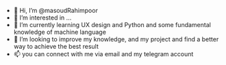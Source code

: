 - 👋 Hi, I’m @masoudRahimpoor
- 👀 I’m interested in ...
- 🌱 I’m currently learning UX design and Python and some fundamental knowledge of machine language
- 💞️ I’m looking to improve my knowledge, and my project and find a better way to achieve the best result 
- 📫 you can connect with me via email and my telegram account 



